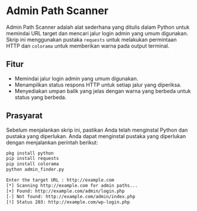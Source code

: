 # Admin Path Scanner

Admin Path Scanner adalah alat sederhana yang ditulis dalam Python untuk memindai URL target dan mencari jalur login admin yang umum digunakan. Skrip ini menggunakan pustaka `requests` untuk melakukan permintaan HTTP dan `colorama` untuk memberikan warna pada output terminal.

## Fitur

- Memindai jalur login admin yang umum digunakan.
- Menampilkan status respons HTTP untuk setiap jalur yang diperiksa.
- Menyediakan umpan balik yang jelas dengan warna yang berbeda untuk status yang berbeda.

## Prasyarat

Sebelum menjalankan skrip ini, pastikan Anda telah menginstal Python dan pustaka yang diperlukan. Anda dapat menginstal pustaka yang diperlukan dengan menjalankan perintah berikut:

```bash
pkg install python
pip install requests
pip install colorama
python admin_finder.py

Enter the target URL : http://example.com
[*] Scanning http://example.com for admin paths...
[+] Found: http://example.com/admin/login.php
[-] Not found: http://example.com/admin/index.php
[!] Status 203: http://example.com/wp-login.php
